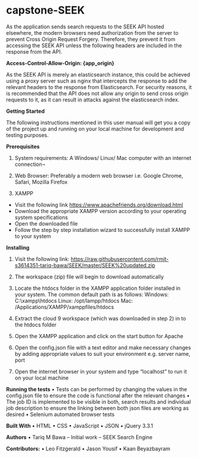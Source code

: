 # capstone-SEEK

As the application sends search requests to the SEEK API hosted elsewhere, the modern browsers need authorization from the server to prevent Cross Origin Request Forgery. Therefore, they prevent it from accessing the SEEK API unless the following headers are included in the response from the API.

**Access-Control-Allow-Origin: {app_origin}**

As the SEEK API is merely an elasticsearch instance, this could be achieved using a proxy server such as nginx that intercepts the response to add the relevant headers to the response from Elasticsearch. For security reasons, it is recommended that the API does not allow any origin to send cross origin requests to it, as it can result in attacks against the elasticsearch index.

**Getting Started**

The following instructions mentioned in this user manual will get you a copy of the project up and running on your local machine for development and testing purposes.

**Prerequisites**
1.	System requirements:
A Windows/ Linux/ Mac computer with an internet connection¬

2.	Web Browser:
Preferably a modern web browser i.e. Google Chrome, Safari, Mozilla Firefox

3.	XAMPP
- Visit the following link https://www.apachefriends.org/download.html
- Download the appropriate XAMPP version according to your operating system specifications
- Open the downloaded file
- Follow the step by step installation wizard to successfully install XAMPP to your system

**Installing**
1.	Visit the following link: https://raw.githubusercontent.com/rmit-s3614351-tariq-bawa/SEEK/master/SEEK%20updated.zip
2.	The workspace (zip) file will begin to download automatically
3.	Locate the htdocs folder in the XAMPP application folder installed in your system. The common default path is as follows:
Windows: C:\xampp\htdocs
Linux: /opt/lampp/htdocs
Mac: /Applications/XAMPP/xamppfiles/htdocs

4.	Extract the cloud 9 workspace (which was downloaded in step 2) in to the htdocs folder
5.	Open the XAMPP application and click on the start button for Apache
6.	Open the config.json file with a text editor and make necessary changes by adding appropriate values to suit your environment e.g. server name, port
7.	Open the internet browser in your system and type “localhost” to run it on your local machine

**Running the tests**
•	Tests can be performed by changing the values in the config.json file to ensure the code is functional after the relevant changes
•	The job ID is implemented to be visible in both, search results and individual job description to ensure the linking between both json files are working as desired
•	Selenium automated browser tests

**Built With**
•	HTML
•	CSS
•	JavaScript
•	JSON
•	jQuery 3.3.1

**Authors**
•	Tariq M Bawa – Initial work – SEEK Search Engine

**Contributors:**
•	Leo Fitzgerald
•	Jason Yousif
•	Kaan Beyazbayram
